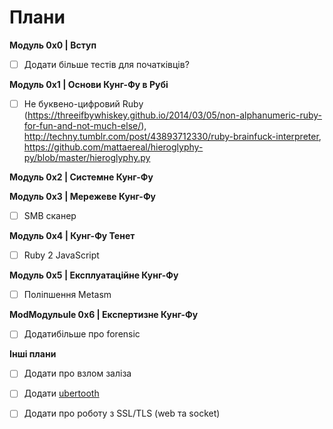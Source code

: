 # Плани

**Модуль 0x0 | Вступ**
- [ ] Додати більше тестів для початківців? 

**Модуль 0x1 | Основи Кунг-Фу в Рубі**
- [ ] Не буквено-цифровий Ruby (https://threeifbywhiskey.github.io/2014/03/05/non-alphanumeric-ruby-for-fun-and-not-much-else/), http://techny.tumblr.com/post/43893712330/ruby-brainfuck-interpreter, https://github.com/mattaereal/hieroglyphy-py/blob/master/hieroglyphy.py

**Модуль 0x2 | Системне Кунг-Фу**


**Модуль 0x3 | Мережеве Кунг-Фу**
- [ ] SMB сканер

**Модуль 0x4 | Кунг-Фу Тенет**
- [ ] Ruby 2 JavaScript 

**Модуль 0x5 | Експлуатаційне Кунг-Фу**
- [ ] Поліпшення Metasm 

**ModМодульule 0x6 | Експертизне Кунг-Фу**
- [ ] Додатибільше про forensic  

**Інші плани**
- [ ] Додати про взлом заліза
- [ ] Додати [ubertooth](http://www.evilsocket.net/2015/02/12/rubertooth-a-complete-ruby-porting-of-the-ubertooth-libraries-and-utilities/) 
- [ ] Додати про роботу з SSL/TLS (web та socket)






